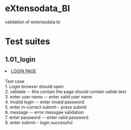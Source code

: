 # eXtensodata_BI
validation of extensodata bi </br>
 <h1>Test suites</br></h1>
  <h2>1.01_login</br></h2>
   <li><a href="https://github.com/binacharya/eXtensodata_BI/blob/master/test_suites/01_login.robot">LOGIN PAGE</a></li></br>
   Test case</br>
          1. Login browser should open </br>
          2. validate -- this contain the page should contain valide text  </br>
          3. enter user name -- enter valid user name </br>
          4. invalid login -- enter invaid password </br>
          5. enter in-correct submit-- press submit  </br>
          6. message -- error messgae validation </br>
          7. enter password -- enter valid password </br>
          8. enter submit-- login successful </br>
          
